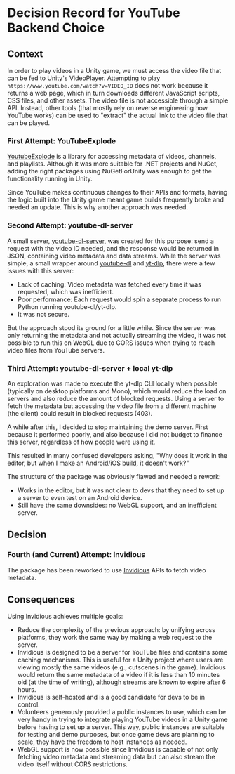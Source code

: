 # Decision Record for YouTube Backend Choice

## Context

In order to play videos in a Unity game, we must access the video file that can be fed to Unity's VideoPlayer. Attempting to play `https://www.youtube.com/watch?v=VIDEO_ID` does not work because it returns a web page, which in turn downloads different JavaScript scripts, CSS files, and other assets. The video file is not accessible through a simple API. Instead, other tools (that mostly rely on reverse engineering how YouTube works) can be used to "extract" the actual link to the video file that can be played.

### First Attempt: YouTubeExplode

[YoutubeExplode](https://github.com/Tyrrrz/YoutubeExplode) is a library for accessing metadata of videos, channels, and playlists. Although it was more suitable for .NET projects and NuGet, adding the right packages using NuGetForUnity was enough to get the functionality running in Unity.

Since YouTube makes continuous changes to their APIs and formats, having the logic built into the Unity game meant game builds frequently broke and needed an update. This is why another approach was needed.

### Second Attempt: youtube-dl-server

A small server, [youtube-dl-server](https://github.com/iBicha/youtube-dl-server), was created for this purpose: send a request with the video ID needed, and the response would be returned in JSON, containing video metadata and data streams. While the server was simple, a small wrapper around [youtube-dl](https://github.com/ytdl-org/youtube-dl) and [yt-dlp](https://github.com/yt-dlp/yt-dlp), there were a few issues with this server:

- Lack of caching: Video metadata was fetched every time it was requested, which was inefficient.
- Poor performance: Each request would spin a separate process to run Python running youtube-dl/yt-dlp.
- It was not secure.

But the approach stood its ground for a little while. Since the server was only returning the metadata and not actually streaming the video, it was not possible to run this on WebGL due to CORS issues when trying to reach video files from YouTube servers.

### Third Attempt: youtube-dl-server + local yt-dlp

An exploration was made to execute the yt-dlp CLI locally when possible (typically on desktop platforms and Mono), which would reduce the load on servers and also reduce the amount of blocked requests. Using a server to fetch the metadata but accessing the video file from a different machine (the client) could result in blocked requests (403).

A while after this, I decided to stop maintaining the demo server. First because it performed poorly, and also because I did not budget to finance this server, regardless of how people were using it.

This resulted in many confused developers asking, "Why does it work in the editor, but when I make an Android/iOS build, it doesn't work?"

The structure of the package was obviously flawed and needed a rework:

- Works in the editor, but it was not clear to devs that they need to set up a server to even test on an Android device.
- Still have the same downsides: no WebGL support, and an inefficient server.

## Decision

### Fourth (and Current) Attempt: Invidious

The package has been reworked to use [Invidious](https://github.com/iv-org/invidious) APIs to fetch video metadata.

## Consequences

Using Invidious achieves multiple goals:

- Reduce the complexity of the previous approach: by unifying across platforms, they work the same way by making a web request to the server.
- Invidious is designed to be a server for YouTube files and contains some caching mechanisms. This is useful for a Unity project where users are viewing mostly the same videos (e.g., cutscenes in the game). Invidious would return the same metadata of a video if it is less than 10 minutes old (at the time of writing), although streams are known to expire after 6 hours.
- Invidious is self-hosted and is a good candidate for devs to be in control.
- Volunteers generously provided a public instances to use, which can be very handy in trying to integrate playing YouTube videos in a Unity game before having to set up a server. This way, public instances are suitable for testing and demo purposes, but once game devs are planning to scale, they have the freedom to host instances as needed.
- WebGL support is now possible since Invidious is capable of not only fetching video metadata and streaming data but can also stream the video itself without CORS restrictions.
